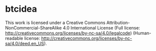 btcidea
=======

This work is licensed under a Creative Commons Attribution-NonCommercial-ShareAlike 4.0 International License (Full license: http://creativecommons.org/licenses/by-nc-sa/4.0/legalcode) (Human-readable license: http://creativecommons.org/licenses/by-nc-sa/4.0/deed.en_US). 
